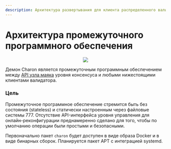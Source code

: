 ```yaml
---
description: Архитектура развертывания для клиента распределенного валидатора
---
```


# Архитектура промежуточного программного обеспечения

<p align="center"><img src="/img/DistributedValidatorCluster.svg" /></p>

Демон Charon является промежуточным программным обеспечением между [API узла маяка](https://ethereum.github.io/beacon-APIs/) уровня консенсуса и любыми нижестоящими клиентами валидатора. 

### Цель

Промежуточное программное обеспечение стремится быть без состояния (stateless) и статически настроенным через файловые системы 777. Отсутствие API-интерфейса уровня управления для онлайн-реконфигурации преднамеренно сделано для того, чтобы по умолчанию операции были простыми и безопасными.

Первоначально пакет `charon` будет доступен в виде образа Docker и в виде бинарных сборок. Планируется пакет APT с интеграцией systemd.
